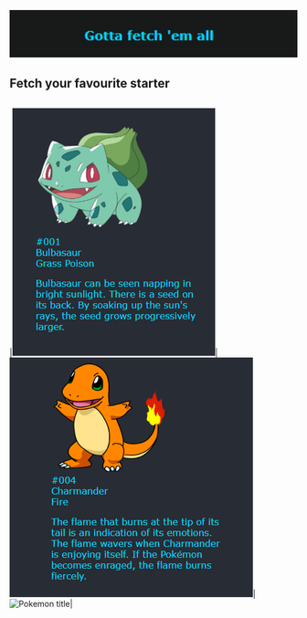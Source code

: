 <img
        src='./readmeImages/pokemon.PNG'
        alt="Pokemon title"
        width="700"
      />

## Fetch your favourite starter

|     |     |     |
| :-: | :-: | :-: |


|<img
        src='./readmeImages/pokemon7.PNG'
        alt="Pokemon title"/>|<img  src='./readmeImages/pokemon11.PNG' alt="Pokemon title" />|<img   src='./readmeImagespokemon12.PNG'
        alt="Pokemon title"
        />|
